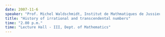 ```yaml
---
date: 2007-11-6
speaker: "Prof. Michel Waldschmidt, Institut de Mathmatiques de Jussieu, Paris"
title: "History of irrational and transcendental numbers"
time: "2.00 p.m." 
time: "Lecture Hall - III, Dept. of Mathematics"
---
```



